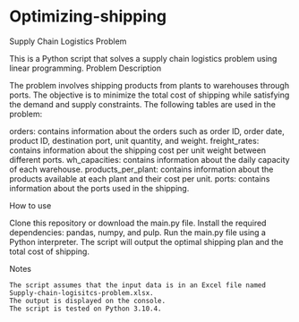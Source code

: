 ﻿# Optimizing-shipping
Supply Chain Logistics Problem

This is a Python script that solves a supply chain logistics problem using linear programming.
Problem Description

The problem involves shipping products from plants to warehouses through ports. The objective is to minimize the total cost of shipping while satisfying the demand and supply constraints. The following tables are used in the problem:

orders: contains information about the orders such as order ID, order date, product ID, destination port, unit quantity, and weight.
freight_rates: contains information about the shipping cost per unit weight between different ports.
wh_capacities: contains information about the daily capacity of each warehouse.
products_per_plant: contains information about the products available at each plant and their cost per unit.
ports: contains information about the ports used in the shipping.

How to use

Clone this repository or download the main.py file.
    Install the required dependencies: pandas, numpy, and pulp.
    Run the main.py file using a Python interpreter.
    The script will output the optimal shipping plan and the total cost of shipping.

Notes

    The script assumes that the input data is in an Excel file named Supply-chain-logisitcs-problem.xlsx.
    The output is displayed on the console.
    The script is tested on Python 3.10.4.
